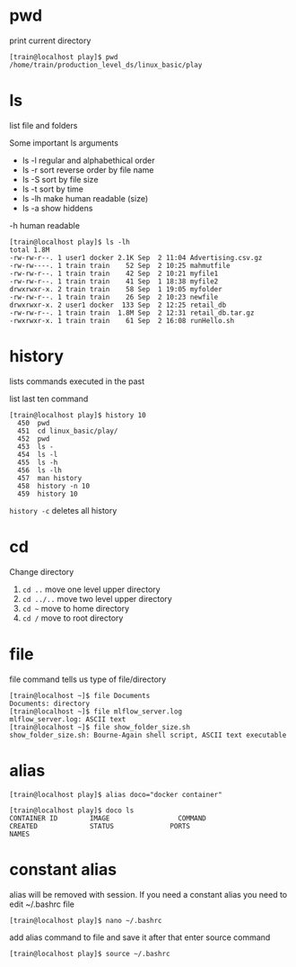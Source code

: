 # pwd  
print current directory
```
[train@localhost play]$ pwd
/home/train/production_level_ds/linux_basic/play
```

#  ls
list file and folders

Some important ls arguments  
- ls -l  regular and alphabethical order  
- ls -r sort reverse order by file name 
- ls -S sort by file size
- ls -t sort by time
- ls -lh make human readable (size)
- ls -a show hiddens

-h human readable  
```
[train@localhost play]$ ls -lh
total 1.8M
-rw-rw-r--. 1 user1 docker 2.1K Sep  2 11:04 Advertising.csv.gz
-rw-rw----. 1 train train    52 Sep  2 10:25 mahmutfile
-rw-rw-r--. 1 train train    42 Sep  2 10:21 myfile1
-rw-rw-r--. 1 train train    41 Sep  1 18:38 myfile2
drwxrwxr-x. 2 train train    58 Sep  1 19:05 myfolder
-rw-rw-r--. 1 train train    26 Sep  2 10:23 newfile
drwxrwxr-x. 2 user1 docker  133 Sep  2 12:25 retail_db
-rw-rw-r--. 1 train train  1.8M Sep  2 12:31 retail_db.tar.gz
-rwxrwxr-x. 1 train train    61 Sep  2 16:08 runHello.sh
```

# history  
lists commands executed in the past  

list last ten command  
```
[train@localhost play]$ history 10
  450  pwd
  451  cd linux_basic/play/
  452  pwd
  453  ls -
  454  ls -l
  455  ls -h
  456  ls -lh
  457  man history
  458  history -n 10
  459  history 10
  ```

  `history -c` deletes all history

 # cd
  Change directory

1. `cd ..`     move one level upper directory  
2. `cd ../..`  move two level upper directory  
3. `cd ~`      move to home directory  
4. `cd /`      move to root directory  

# file
file command tells us type of file/directory
```
[train@localhost ~]$ file Documents
Documents: directory
[train@localhost ~]$ file mlflow_server.log
mlflow_server.log: ASCII text
[train@localhost ~]$ file show_folder_size.sh
show_folder_size.sh: Bourne-Again shell script, ASCII text executable
```

# alias 
```
[train@localhost play]$ alias doco="docker container"

[train@localhost play]$ doco ls
CONTAINER ID        IMAGE                 COMMAND                  CREATED             STATUS              PORTS                                                       NAMES

```
# constant alias
alias will be removed with session. If you need a constant alias you need to edit ~/.bashrc file
```
[train@localhost play]$ nano ~/.bashrc
```
add alias command to file and save it after that enter source command
```
[train@localhost play]$ source ~/.bashrc
```



